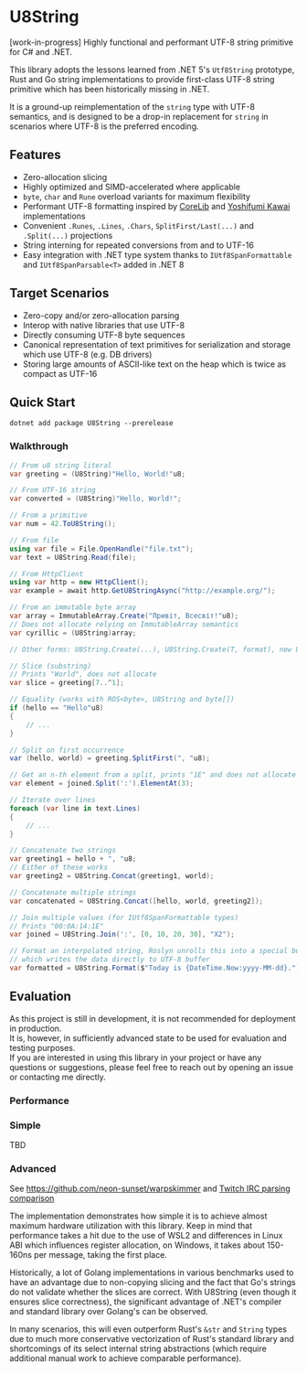 # U8String
[work-in-progress] Highly functional and performant UTF-8 string primitive for C# and .NET.

This library adopts the lessons learned from .NET 5's `Utf8String` prototype, Rust and Go string implementations to provide first-class UTF-8 string primitive which has been historically missing in .NET.

It is a ground-up reimplementation of the `string` type with UTF-8 semantics, and is designed to be a drop-in replacement for `string` in scenarios where UTF-8 is the preferred encoding.

## Features
- Zero-allocation slicing
- Highly optimized and SIMD-accelerated where applicable
- `byte`, `char` and `Rune` overload variants for maximum flexibility
- Performant UTF-8 formatting inspired by [CoreLib](https://github.com/dotnet/runtime/blob/release/8.0/src/libraries/System.Private.CoreLib/src/System/Text/Unicode/Utf8.cs#L366) and [Yoshifumi Kawai](https://github.com/Cysharp/Utf8StringInterpolation) implementations
- Convenient `.Runes`, `.Lines`, `.Chars`, `SplitFirst/Last(...)` and `.Split(...)` projections
- String interning for repeated conversions from and to UTF-16
- Easy integration with .NET type system thanks to `IUtf8SpanFormattable` and `IUtf8SpanParsable<T>` added in .NET 8

## Target Scenarios
- Zero-copy and/or zero-allocation parsing
- Interop with native libraries that use UTF-8
- Directly consuming UTF-8 byte sequences
- Canonical representation of text primitives for serialization and storage which use UTF-8 (e.g. DB drivers)
- Storing large amounts of ASCII-like text on the heap which is twice as compact as UTF-16

## Quick Start
`dotnet add package U8String --prerelease`

### Walkthrough
```csharp
// From u8 string literal
var greeting = (U8String)"Hello, World!"u8;

// From UTF-16 string
var converted = (U8String)"Hello, World!";

// From a primitive
var num = 42.ToU8String();

// From file
using var file = File.OpenHandle("file.txt");
var text = U8String.Read(file);

// From HttpClient
using var http = new HttpClient();
var example = await http.GetU8StringAsync("http://example.org/");

// From an immutable byte array
var array = ImmutableArray.Create("Привіт, Всесвіт!"u8);
// Does not allocate relying on ImmutableArray semantics
var cyrillic = (U8String)array;

// Other forms: U8String.Create(...), U8String.Create(T, format), new U8String(...)

// Slice (substring)
// Prints "World", does not allocate
var slice = greeting[7..^1];

// Equality (works with ROS<byte>, U8String and byte[])
if (hello == "Hello"u8)
{
    // ...
}

// Split on first occurrence
var (hello, world) = greeting.SplitFirst(", "u8);

// Get an n-th element from a split, prints "1E" and does not allocate
var element = joined.Split(':').ElementAt(3);

// Iterate over lines
foreach (var line in text.Lines)
{
    // ...
}

// Concatenate two strings
var greeting1 = hello + ", "u8;
// Either of these works
var greeting2 = U8String.Concat(greeting1, world);

// Concatenate multiple strings
var concatenated = U8String.Concat([hello, world, greeting2]);

// Join multiple values (for IUtf8SpanFormattable types)
// Prints "00:0A:14:1E"
var joined = U8String.Join(':', [0, 10, 20, 30], "X2");

// Format an interpolated string, Roslyn unrolls this into a special builder pattern
// which writes the data directly to UTF-8 buffer
var formatted = U8String.Format($"Today is {DateTime.Now:yyyy-MM-dd}.");
```

## Evaluation

As this project is still in development, it is not recommended for deployment in production.  
It is, however, in sufficiently advanced state to be used for evaluation and testing purposes.  
If you are interested in using this library in your project or have any questions or suggestions,
please feel free to reach out by opening an issue or contacting me directly.

### Performance

### Simple
TBD

### Advanced
See https://github.com/neon-sunset/warpskimmer and [Twitch IRC parsing comparison](https://github.com/jprochazk/twitch-irc-benchmarks/blob/009fa4368ce8f09e8d73234308b22c35f7ef2bea/results/round-0/README.md)

The implementation demonstrates how simple it is to achieve almost maximum hardware utilization with this library. Keep in mind that performance takes a hit due to the use of WSL2 and differences in Linux ABI which influences register allocation, on Windows, it takes about 150-160ns per message, taking the first place.

Historically, a lot of Golang implementations in various benchmarks used to have an advantage due to non-copying slicing and the fact
that Go's strings do not validate whether the slices are correct. With U8String (even though it ensures slice correctness), the significant advantage of .NET's compiler and standard library over Golang's can be observed.

In many scenarios, this will even outperform Rust's `&str` and `String` types due to much more conservative vectorization of Rust's standard library and shortcomings of its select internal string abstractions (which require additional manual work to achieve comparable performance).
